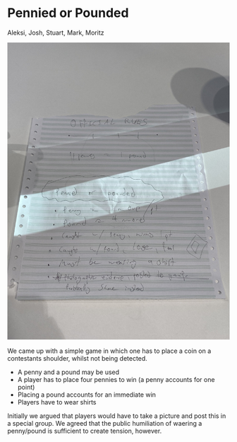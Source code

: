# Pennied or Pounded

Aleksi, Josh, Stuart, Mark, Moritz

![Image](img.jpeg)

We came up with a simple game in which one has to place a coin on a contestants shoulder, whilst not being detected.

- A penny and a pound may be used
- A player has to place four pennies to win (a penny accounts for one point)
- Placing a pound accounts for an immediate win
- Players have to wear shirts

Initially we argued that players would have to take a picture and post this in a special group. We agreed that the public humiliation of waering a penny/pound is sufficient to create tension, however.

